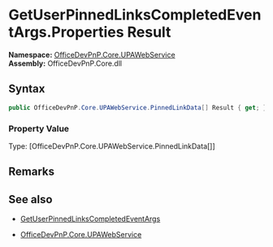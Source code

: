 # GetUserPinnedLinksCompletedEventArgs.Properties Result
  

**Namespace:** [OfficeDevPnP.Core.UPAWebService](OfficeDevPnP.Core.UPAWebService.md)  
**Assembly:** OfficeDevPnP.Core.dll  
## Syntax
```C#
public OfficeDevPnP.Core.UPAWebService.PinnedLinkData[] Result { get; }
```

### Property Value
Type: [OfficeDevPnP.Core.UPAWebService.PinnedLinkData[]] 

## Remarks 

## See also
- [GetUserPinnedLinksCompletedEventArgs](GetUserPinnedLinksCompletedEventArgs.md) 

- [OfficeDevPnP.Core.UPAWebService](OfficeDevPnP.Core.UPAWebService.md)
